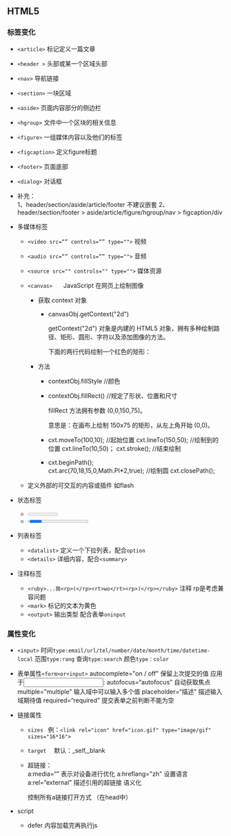 ## HTML5

### 标签变化

- `<article>`  标记定义一篇文章

- `<header >`	头部或某一个区域头部

- `<nav>`	导航链接

- `<section>`	一块区域

- `<aside>`		页面内容部分的侧边栏

- `<hgroup>`	文件中一个区块的相关信息

- `<figure>`	一组媒体内容以及他们的标签

- `<figcaption>`	定义figure标题

- `<footer>`	页面底部

- `<dialog>`	对话框

- 补充：  
  1、header/section/aside/article/footer	不建议嵌套
  2、header/section/footer > aside/article/figure/hgroup/nav > figcaption/div

- 多媒体标签

  - `<video src=“” controls=“” type="">`	视频

  - `<audio src=“” controls=“” type="">`	音频

  - `<source src="" controls="" type="">`	媒体资源

  - `<canvas>	` JavaScript 在网页上绘制图像

    - 获取 context 对象

      - canvasObj.getContext("2d")

        getContext("2d") 对象是内建的 HTML5 对象，拥有多种绘制路径、矩形、圆形、字符以及添加图像的方法。  

        下面的两行代码绘制一个红色的矩形：

    - 方法

      - contextObj.fillStyle //颜色

      - contextObj.fillRect()   //规定了形状、位置和尺寸

        fillRect 方法拥有参数 (0,0,150,75)。  

          

        意思是：在画布上绘制 150x75 的矩形，从左上角开始 (0,0)。

      - cxt.moveTo(100,10);   //起始位置
        cxt.lineTo(150,50);     //绘制到的位置
        cxt.lineTo(10,50)；
        cxt.stroke();    //结束绘制

      - cxt.beginPath();  
        cxt.arc(70,18,15,0,Math.PI*2,true);  //绘制圆
        cxt.closePath();

  - <embed>	定义外部的可交互的内容或插件	如flash

- 状态标签

  - <meter>	显示：气压、气温
  - <progress>	任务过程：安装、加载

- 列表标签

  - `<datalist>`	定义一个下拉列表，配合`option`
  - `<details>`	详细内容，配合`<summary>`

- 注释标签

  - `<ruby>...我<rp>(</rp><rt>wo</rt><rp>)</rp></ruby>`	注释 rp是考虑兼容问题
  - `<mark>`	标记的文本为黄色
  - `<output>`	输出类型  配合表单`oninput`

### 属性变化

- `<input>` 
  时间`type:email/url/tel/number/date/month/time/datetime-local`
  范围`type:rang`	查询`type:search`	颜色`type：color`

- 表单属性`<form>or<input>`
  autocomplete="on / off"	保留上次提交的值
  应用于<input>:
  autofocus=“autofocus”	自动获取焦点	
  multiple="multiple"	输入域中可以输入多个值
  placeholder=“描述”	描述输入域期待值
  required=“required”	提交表单之前判断不能为空

- 链接属性

  - `sizes ` 
    例：`<link rel="icon" href="icon.gif" type="image/gif" sizes="16*16">`

  - `target  `
    默认：_self,_blank

  - 超链接：  
    a:media=“”	表示对设备进行优化
    a:hreflang="zh"	设置语言
    a:rel=“external”	描述引用的超链接 语义化

    <base target="_blank/_self"> 控制所有a链接打开方式 （在head中）

- script

  - defer	内容加载完再执行js

    <script defer=“defer” src="">

  - async	异步执行

    <script async=“async” src="">

- 有序列表ol

  - `start`	起始值 start=“值”
  - `reversed`	倒叙排序 reversed=“reversed”

- `manifest=“cache.manifest”`	离线应用
